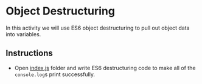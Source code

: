 # Object Destructuring

In this activity we will use ES6 object destructuring to pull out object data into variables.

## Instructions

- Open [index.js](Unsolved\index.js) folder and write ES6 destructuring code to make all of the `console.log`s print successfully.
